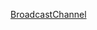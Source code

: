 [BroadcastChannel](https://discord.com/channels/415207508303544321/928919860891750410/941180719743533127)
